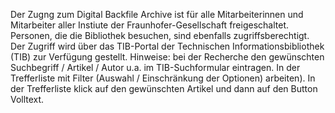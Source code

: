 Der Zugng zum Digital Backfile Archive ist für alle Mitarbeiterinnen und Mitarbeiter aller Instiute der Fraunhofer-Gesellschaft freigeschaltet. Personen, die die Bibliothek besuchen, sind ebenfalls zugriffsberechtigt. 
Der Zugriff wird über das TIB-Portal der Technischen Informationsbibliothek (TIB) zur Verfügung gestellt.
Hinweise: bei der Recherche den gewünschten Suchbegriff / Artikel / Autor u.a. im TIB-Suchformular eintragen.
In der Trefferliste mit Filter (Auswahl / Einschränkung der Optionen) arbeiten). In der Trefferliste klick auf den gewünschten Artikel und dann auf den Button Volltext.
